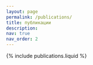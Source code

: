 ```yaml
---
layout: page
permalink: /publications/
title: публикации
description: 
nav: true
nav_order: 2
---
```


<!-- _pages/publications.md -->
{% include publications.liquid %}
